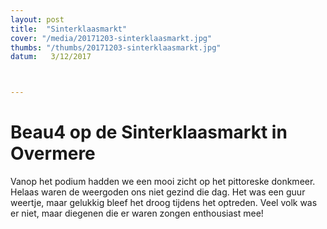 ```yaml
---
layout: post
title:  "Sinterklaasmarkt"
cover: "/media/20171203-sinterklaasmarkt.jpg"
thumbs: "/thumbs/20171203-sinterklaasmarkt.jpg"
datum:   3/12/2017



---
```


# Beau4 op de Sinterklaasmarkt in Overmere

Vanop het podium hadden we een mooi zicht op het pittoreske donkmeer. 
Helaas waren de weergoden ons niet gezind die dag. Het was een guur weertje, maar gelukkig bleef het droog tijdens het optreden.
Veel volk was er niet, maar diegenen die er waren zongen enthousiast mee!





